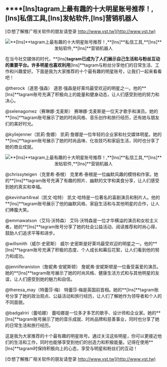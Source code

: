 ## ****[Ins]**tagram上最有趣的十大明星账号推荐！,**[Ins]**私信工具,**[Ins]**发帖软件,**[Ins]**营销机器人**

[😍想了解推广相关软件的朋友请登录 http://www.vst.tw](http://www.vst.tw)

 <center><img src="https://vst.tw/MP4/tuiguang/png/0.png" alt="**[Ins]**tagram上最有趣的十大明星账号推荐！,**[Ins]**私信工具,**[Ins]**发帖软件,**[Ins]**营销机器人"></center>

在当今社交媒体的时代，**[Ins]**tagram已成为了人们展示自己生活和与粉丝互动的重要平台。许多明星也喜欢利用**[Ins]**tagram与粉丝分享他们的日常生活、工作和兴趣爱好。下面是我为大家推荐的十个最有趣的明星账号，让我们一起来看看吧！

@therock（道恩·强森）
道恩·强森是好莱坞最受欢迎的明星之一。他的**[Ins]**tagram账号充满了积极向上的能量和健身动态，让人们感受到他的努力和决心。

@selenagomez（赛琳娜·戈麦斯）
赛琳娜·戈麦斯是一位天才歌手和演员。她的**[Ins]**tagram账号展示了她的时尚风格、音乐创作和旅行经历，还有她与朋友们的美好时光。

@kyliejenner（凯莉·詹娜）
凯莉·詹娜是一位年轻的企业家和社交媒体明星。她的**[Ins]**tagram账号展示了她的时尚品味、化妆技巧和家庭生活，同时也分享了她的商业成就。

 <center><img src="https://vst.tw/MP4/tuiguang/png/8.png" alt="**[Ins]**tagram上最有趣的十大明星账号推荐！,**[Ins]**私信工具,**[Ins]**发帖软件,**[Ins]**营销机器人"></center>

@chrissyteigen（克里希·泰根）
克里希·泰根是一位幽默风趣的模特和作家。她的**[Ins]**tagram账号充满了有趣的照片、幽默的文字和美食分享，让人们感受到她的真实和幸福。

@kevinhart4real（凯文·哈特）
凯文·哈特是一位著名的喜剧演员和制片人。他的**[Ins]**tagram账号展示了他的幽默风格、家庭生活和与其他明星的合作，让人们捧腹大笑。

@emmawatson（艾玛·沃特森）
艾玛·沃特森是一位才华横溢的演员和女权主义者。她的**[Ins]**tagram账号分享了她的社会公益活动、阅读推荐和时尚心得，鼓励人们追求平等和进步。

@willsmith（威尔·史密斯）
威尔·史密斯是好莱坞最受欢迎的明星之一。他的**[Ins]**tagram账号充满了积极的态度、个人成长和幕后花絮，让人们看到他的努力和成功。

@jenniferaniston（詹妮弗·安妮斯顿）
詹妮弗·安妮斯顿是一位备受喜爱的演员。她的**[Ins]**tagram账号展示了她的时尚风格、健康生活方式和与其他明星的友谊，让人们感受到她的魅力和自信。

@theresa_may（特蕾莎·梅）
特蕾莎·梅是英国前首相。她的**[Ins]**tagram账号分享了她的政治观点、公益活动和旅行经历，让人们了解她作为领导者和个人的不同面貌。

@badgalriri（蕾哈娜）
蕾哈娜是一位多才多艺的歌手、设计师和企业家。她的**[Ins]**tagram账号展示了她的音乐成就、时尚品牌和慈善事业，同时也分享了她的日常生活和旅行经历。

这是我为大家推荐的十个最有趣的明星账号。通过关注这些明星，你可以更接近他们的生活和工作，同时也能够享受到他们的创造力和积极能量。记得在使用**[Ins]**tagram时保持积极向上的心态，享受与明星和粉丝们的互动！

[😍想了解推广相关软件的朋友请登录 http://www.vst.tw](http://www.vst.tw)




